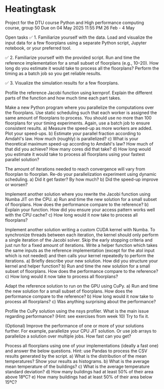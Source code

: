 # Heatingtask
Project for the DTU course Python and High performance computing course, group 50
Due on 04 May 2025 11:55 PM
26 Feb - 4 May

Open tasks 
✅ 1. Familiarize yourself with the data.
Load and visualize the input data for a few floorplans using a separate Python script, Jupyter notebook, or your preferred tool.

✅ 2. Familiarize yourself with the provided script.
Run and time the reference implementation for a small subset of floorplans (e.g., 10–20). How long do you estimate it would take to process all the floorplans? Perform the timing as a batch job so you get reliable results.

✅ 3. Visualize the simulation results for a few floorplans.

Profile the reference Jacobi function using kernprof. Explain the different parts of the function and how much time each part takes.

Make a new Python program where you parallelize the computations over the floorplans. Use static scheduling such that each worker is assigned the same amount of floorplans to process.
You should use no more than 100 floorplans for your timing experiments. Again, use a batch job to ensure consistent results.
a) Measure the speed-up as more workers are added. Plot your speed-ups.
b) Estimate your parallel fraction according to Amdahl's law. How much (roughly) is parallelized?
c) What is your theoretical maximum speed-up according to Amdahl's law? How much of that did you achieve? How many cores did that take?
d) How long would you estimate it would take to process all floorplans using your fastest parallel solution?

The amount of iterations needed to reach convergence will vary from floorplan to floorplan. Re-do your parallelization experiment using dynamic scheduling.
a) Did it get faster? By how much?
b) Did the speed-up improve or worsen?

Implement another solution where you rewrite the Jacobi function using Numba JIT on the CPU.
a) Run and time the new solution for a small subset of floorplans. How does the performance compare to the reference?
b) Explain your function. How did you ensure your access pattern works well with the CPU cache?
c) How long would it now take to process all floorplans?

Implement another solution writing a custom CUDA kernel with Numba. To synchronize threads between each iteration, the kernel should only perform a single iteration of the Jacobi solver. Skip the early stopping criteria and just run for a fixed amount of iterations. Write a helper function which takes the same inputs as the reference implementation (except for the atol input which is not needed) and then calls your kernel repeatedly to perform the iterations.
a) Briefly describe your new solution. How did you structure your kernel and helper function?
b) Run and time the new solution for a small subset of floorplans. How does the performance compare to the reference?
c) How long would it now take to process all floorplans?

Adapt the reference solution to run on the GPU using CuPy.
a) Run and time the new solution for a small subset of floorplans. How does the performance compare to the reference?
b) How long would it now take to process all floorplans?
c) Was anything surprising about the performance?

Profile the CuPy solution using the nsys profiler. What is the main issue regarding performance? (Hint: see exercises from week 10) Try to fix it.

(Optional) Improve the performance of one or more of your solutions further. For example, parallelize your CPU JIT solution. Or use job arrays to parallelize a solution over multiple jobs. How fast can you get?

Process all floorplans using one of your implementations (ideally a fast one) and answer the below questions.
Hint: use Pandas to process the CSV results generated by the script.
a) What is the distribution of the mean temperatures? Show your results as histograms.
b) What is the average mean temperature of the buildings?
c) What is the average temperature standard deviation?
d) How many buildings had at least 50% of their area above 18ºC?
e) How many buildings had at least 50% of their area below 15ºC?
